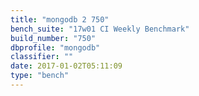 ```yaml
---
title: "mongodb 2 750"
bench_suite: "17w01 CI Weekly Benchmark"
build_number: "750"
dbprofile: "mongodb"
classifier: ""
date: 2017-01-02T05:11:09
type: "bench"
---
```

